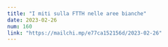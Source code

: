 ```yaml
---
title: "I miti sulla FTTH nelle aree bianche"
date: 2023-02-26
num: 160
link: "https://mailchi.mp/e77ca152156d/2023-02-26"
---
```

